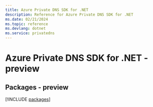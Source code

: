 ```yaml
---
title: Azure Private DNS SDK for .NET
description: Reference for Azure Private DNS SDK for .NET
ms.date: 02/21/2024
ms.topic: reference
ms.devlang: dotnet
ms.service: privatedns
---
```

# Azure Private DNS SDK for .NET - preview
## Packages - preview
[!INCLUDE [packages](private-dns-index.md)]